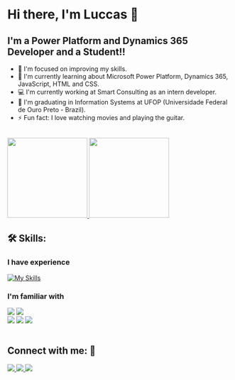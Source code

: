 # Hi there, I'm Luccas :wave:

## I'm a Power Platform and Dynamics 365 Developer and a Student!!

- 🔭 I'm focused on improving my skills.
- 🌱 I'm currently learning about Microsoft Power Platform, Dynamics 365, JavaScript, HTML and CSS.
- :computer: I'm currently working at Smart Consulting as an intern developer.
- :school: I'm graduating in Information Systems at UFOP (Universidade Federal de Ouro Preto - Brazil).
- ⚡ Fun fact: I love watching movies and playing the guitar.

</br>
<div>
  <a href="https://github.com/luccas00">
    <img height="180em" src="https://github-readme-stats.vercel.app/api/top-langs/?username=luccas00&layout=compact&langs_count=7&theme=tokyonight"/>
  </a>
  <a href="https://github.com/luccas00">
    <img height="180em" src="https://github-readme-stats.vercel.app/api?username=luccas00&show_icons=true&theme=tokyonight&include_all_commits=true&count_private=true"/>
  </a>
</div>

## 🛠 Skills:

### I have experience

[![My Skills](https://skillicons.dev/icons?i=c,cs,js,java,git,github)](https://skillicons.dev)

### I'm familiar with

<div>
<a>
  <img src="https://img.shields.io/badge/mac%20os-000000?style=for-the-badge&logo=apple&logoColor=white" target="_blank">
</a>
<a>
  <img src="https://img.shields.io/badge/Windows-0078D6?style=for-the-badge&logo=windows&logoColor=white" target="_blank">
</a>
</div>
<div>
<a>
  <img src="https://img.shields.io/badge/Dynamics%20365-0B53CE.svg?style=for-the-badge&logo=Dynamics-365&logoColor=white" target="_blank">
</a>
<a>
  <img src="https://img.shields.io/badge/Power%20Apps-742774.svg?style=for-the-badge&logo=Power-Apps&logoColor=white" target="_blank">
</a>
<a>
  <img src="https://img.shields.io/badge/Microsoft%20Office-D83B01.svg?style=for-the-badge&logo=Microsoft-Office&logoColor=white" target="_blank">
</a>
</div>

</br>

## Connect with me: :iphone:

<a href="https://www.linkedin.com/in/luccas-carneiro-678689171/" target="_blank">
  <img src="https://img.shields.io/badge/-LinkedIn-%230077B5?style=for-the-badge&logo=linkedin&logoColor=white" target="_blank">
</a>
<a href = "mailto:luccas.carneiro@aluno.ufop.edu.br">
  <img src="https://img.shields.io/badge/-Gmail-%23333?style=for-the-badge&logo=gmail&logoColor=white" target="_blank">
</a>
<a href="https://instagram.com/luccascarneiro/" target="_blank">
  <img src="https://img.shields.io/badge/-Instagram-%23E4405F?style=for-the-badge&logo=instagram&logoColor=white" target="_blank">
</a>
